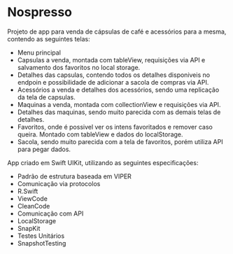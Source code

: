 # Nospresso
Projeto de app para venda de cápsulas de café e acessórios para a mesma, contendo as seguintes telas:
- Menu principal
- Capsulas a venda, montada com tableView, requisições via API e salvamento dos favoritos no local storage.
- Detalhes das capsulas, contendo todos os detalhes disponiveis no endpoin e possibilidade de adicionar a sacola de compras via API.
- Acessórios a venda e detalhes dos acessórios, sendo uma replicação da tela de capsulas.
- Maquinas a venda, montada com collectionView e requisições via API.
- Detalhes das maquinas, sendo muito parecida com as demais telas de detalhes.
- Favoritos, onde é possivel ver os intens favoritados e remover caso queira. Montado com tableView e dados do localStorage.
- Sacola, sendo muito parecida com a tela de favoritos, porém utiliza API para pegar dados.

App criado em Swift UIKit, utilizando as seguintes especificações:
- Padrão de estrutura baseada em VIPER 
- Comunicação via protocolos 
- R.Swift 
- ViewCode 
- CleanCode
- Comunicação com API
- LocalStorage
- SnapKit
- Testes Unitários 
- SnapshotTesting
